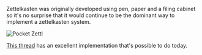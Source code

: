 
Zettelkasten was originally developed using pen, paper and a filing cabinet so it's no surprise that it would continue to be the dominant way to implement a zettelkasten system. 

![Pocket Zettl](https://i.redd.it/e3u3jnc8zj071.jpg)

[This thread](https://www.reddit.com/r/PKMS/comments/ni53g7/heres_my_physical_zettelkastenlike_system/) has an excellent implementation that's possible to do today. 
